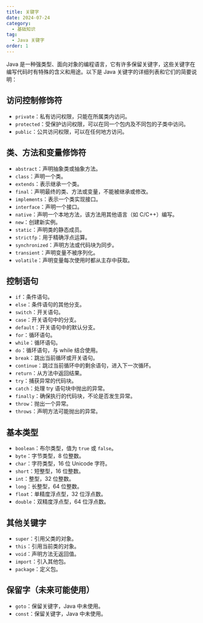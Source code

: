 ```yaml
---
title: 关键字
date: 2024-07-24
category:
  - 基础知识
tag:
  - Java 关键字
order: 1
---
```


Java 是一种强类型、面向对象的编程语言，它有许多保留关键字，这些关键字在编写代码时有特殊的含义和用途。以下是 Java
关键字的详细列表和它们的简要说明：

## 访问控制修饰符

- `private`：私有访问权限，只能在所属类内访问。
- `protected`：受保护访问权限，可以在同一个包内及不同包的子类中访问。
- `public`：公共访问权限，可以在任何地方访问。

## 类、方法和变量修饰符

- `abstract`：声明抽象类或抽象方法。
- `class`：声明一个类。
- `extends`：表示继承一个类。
- `final`：声明最终的类、方法或变量，不能被继承或修改。
- `implements`：表示一个类实现接口。
- `interface`：声明一个接口。
- `native`：声明一个本地方法，该方法用其他语言（如 C/C++）编写。
- `new`：创建新实例。
- `static`：声明类的静态成员。
- `strictfp`：用于精确浮点运算。
- `synchronized`：声明方法或代码块为同步。
- `transient`：声明变量不被序列化。
- `volatile`：声明变量每次使用时都从主存中获取。

## 控制语句

- `if`：条件语句。
- `else`：条件语句的其他分支。
- `switch`：开关语句。
- `case`：开关语句中的分支。
- `default`：开关语句中的默认分支。
- `for`：循环语句。
- `while`：循环语句。
- `do`：循环语句，与 while 结合使用。
- `break`：跳出当前循环或开关语句。
- `continue`：跳过当前循环中的剩余语句，进入下一次循环。
- `return`：从方法中返回结果。
- `try`：捕获异常的代码块。
- `catch`：处理 try 语句块中抛出的异常。
- `finally`：确保执行的代码块，不论是否发生异常。
- `throw`：抛出一个异常。
- `throws`：声明方法可能抛出的异常。

## 基本类型

- `boolean`：布尔类型，值为 `true` 或 `false`。
- `byte`：字节类型，8 位整数。
- `char`：字符类型，16 位 Unicode 字符。
- `short`：短整型，16 位整数。
- `int`：整型，32 位整数。
- `long`：长整型，64 位整数。
- `float`：单精度浮点型，32 位浮点数。
- `double`：双精度浮点型，64 位浮点数。

## 其他关键字

- `super`：引用父类的对象。
- `this`：引用当前类的对象。
- `void`：声明方法无返回值。
- `import`：引入其他包。
- `package`：定义包。

## 保留字（未来可能使用）

- `goto`：保留关键字，Java 中未使用。
- `const`：保留关键字，Java 中未使用。
